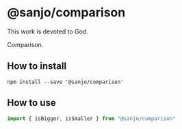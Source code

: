 # @sanjo/comparison

This work is devoted to God.

Comparison.

## How to install

```
npm install --save '@sanjo/comparison'
```

## How to use

```js
import { isBigger, isSmaller } from "@sanjo/comparison"
```
